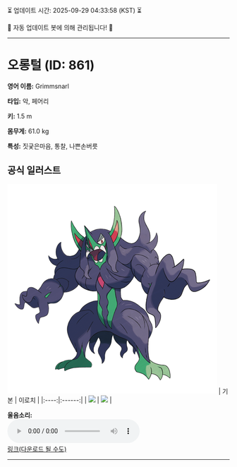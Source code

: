 
⏳ 업데이트 시간: 2025-09-29 04:33:58 (KST) ⏳

🤖 자동 업데이트 봇에 의해 관리됩니다! 🤖

---

# 오롱털 (ID: 861)
**영어 이름:** Grimmsnarl

**타입:** 악, 페어리

**키:** 1.5 m

**몸무게:** 61.0 kg

**특성:** 짓궂은마음, 통찰, 나쁜손버릇

## 공식 일러스트
![](https://raw.githubusercontent.com/PokeAPI/sprites/master/sprites/pokemon/other/official-artwork/861.png)
| 기본 | 이로치 |
|:----:|:------:|
| <img src="http://play.pokemonshowdown.com/sprites/ani/grimmsnarl.gif" width="200"> | <img src="http://play.pokemonshowdown.com/sprites/ani-shiny/grimmsnarl.gif" width="200"> |

**울음소리:**<br><audio controls src="https://raw.githubusercontent.com/PokeAPI/cries/main/cries/pokemon/latest/861.ogg"></audio><br> [링크(다운로드 될 수도)](https://raw.githubusercontent.com/PokeAPI/cries/main/cries/pokemon/latest/861.ogg)


---

